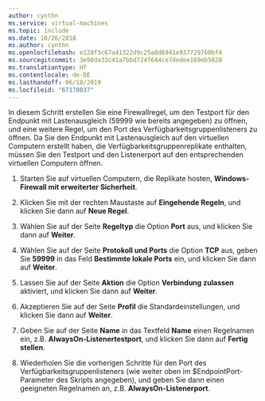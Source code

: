 ```yaml
---
author: cynthn
ms.service: virtual-machines
ms.topic: include
ms.date: 10/26/2018
ms.author: cynthn
ms.openlocfilehash: e128f3c67a41322d9c25a8d6941e937729760bf4
ms.sourcegitcommit: 3e98da33c41a7bbd724f644ce7dedee169eb5028
ms.translationtype: HT
ms.contentlocale: de-DE
ms.lasthandoff: 06/18/2019
ms.locfileid: "67178037"
---
```

In diesem Schritt erstellen Sie eine Firewallregel, um den Testport für den Endpunkt mit Lastenausgleich (59999 wie bereits angegeben) zu öffnen, und eine weitere Regel, um den Port des Verfügbarkeitsgruppenlisteners zu öffnen. Da Sie den Endpunkt mit Lastenausgleich auf den virtuellen Computern erstellt haben, die Verfügbarkeitsgruppenreplikate enthalten, müssen Sie den Testport und den Listenerport auf den entsprechenden virtuellen Computern öffnen.

1. Starten Sie auf virtuellen Computern, die Replikate hosten, **Windows-Firewall mit erweiterter Sicherheit**.

2. Klicken Sie mit der rechten Maustaste auf **Eingehende Regeln**, und klicken Sie dann auf **Neue Regel**.

3. Wählen Sie auf der Seite **Regeltyp** die Option **Port** aus, und klicken Sie dann auf **Weiter**.

4. Wählen Sie auf der Seite **Protokoll und Ports** die Option **TCP** aus, geben Sie **59999** in das Feld **Bestimmte lokale Ports** ein, und klicken Sie dann auf **Weiter**.

5. Lassen Sie auf der Seite **Aktion** die Option **Verbindung zulassen** aktiviert, und klicken Sie dann auf **Weiter**.

6. Akzeptieren Sie auf der Seite **Profil** die Standardeinstellungen, und klicken Sie dann auf **Weiter**.

7. Geben Sie auf der Seite **Name** in das Textfeld **Name** einen Regelnamen ein, z.B. **AlwaysOn-Listenertestport**, und klicken Sie dann auf **Fertig stellen**.

8. Wiederholen Sie die vorherigen Schritte für den Port des Verfügbarkeitsgruppenlisteners (wie weiter oben im $EndpointPort-Parameter des Skripts angegeben), und geben Sie dann einen geeigneten Regelnamen an, z.B. **AlwaysOn-Listenerport**.

